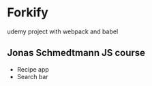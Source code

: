 # Forkify
udemy project with webpack and babel

## Jonas Schmedtmann  JS course
- Recipe app
- Search bar
